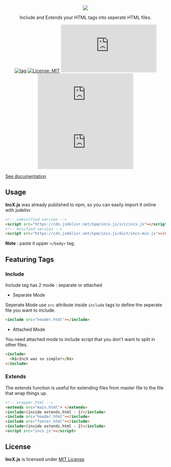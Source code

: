 <p align="center">
    <img src="https://github.com/fauzan121002/incx.js/blob/master/dist/IncX.gif"></img>
</p>

<p align="center">
    Include and Extends your HTML tags into seperate HTML files.
</p>

<div align="center">

[![tag](https://img.shields.io/github/tag/fauzan121002/incx.js.svg)](https://github.com/fauzan121002/incx.js/actions) [![License: MIT](https://img.shields.io/badge/License-MIT-blue.svg)](https://github.com/fauzan121002/incx.js/blob/master/LICENSE) [![Issue](https://img.shields.io/github/issues/fauzan121002/incx.js)](https://img.shields.io/github/issues/fauzan121002/incx.js) [![Forks](https://img.shields.io/github/forks/fauzan121002/incx.js)](https://img.shields.io/github/forks/fauzan121002/incx.js) [![Stars](https://img.shields.io/github/stars/fauzan121002/incx.js)](https://img.shields.io/github/stars/fauzan121002/incx.js)

</div>

[See documentation](https://fauzan121002.github.io/incx.js/)

## Usage

**IncX.js** was already published to npm, so you can easily import it online with jsdelivr.

```html
<!-- unminified version -->
<script src="https://cdn.jsdelivr.net/npm/incx.js/src/incx.js"></script>
<!-- minified version -->
<script src="https://cdn.jsdelivr.net/npm/incx.js/dist/incx-min.js"></script>
```

**Note** : paste it upper `</body>` tag.

## Featuring Tags

### Include

Include tag has 2 mode : separate or attached

- Separate Mode

Seperate Mode use `src` attribute inside `include` tags to define the seperate file you want to include.

```html
<include src="header.html"></include>
```

- Attached Mode

You need attached mode to include script that you don't want to split in other files.

```html
<include>
  <h1>IncX was so simple!</h1>
</include>
```

### Extends

The extends function is useful for extending files from master file to the file that wrap things up.

```html
<!-- wrapper.html -->
<extends src="main.html"> </extends>
<include>(inside extends.html - 1)</include>
<include src="header.html"></include>
<include src="footer.html"></include>
<include>(inside extends.html - 2)</include>
<script src="incx.js"></script>
```

## License

**IncX.js** is licensed under [MIT License](./LICENSE)
